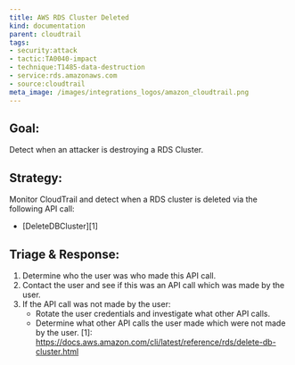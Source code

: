 ```yaml
---
title: AWS RDS Cluster Deleted
kind: documentation
parent: cloudtrail
tags:
- security:attack
- tactic:TA0040-impact
- technique:T1485-data-destruction
- service:rds.amazonaws.com
- source:cloudtrail
meta_image: /images/integrations_logos/amazon_cloudtrail.png
---
```

## **Goal:**
Detect when an attacker is destroying a RDS Cluster.

## **Strategy:**
Monitor CloudTrail and detect when a RDS cluster is deleted via the following API call:
* [DeleteDBCluster][1]

## **Triage & Response:**
1. Determine who the user was who made this API call.
2. Contact the user and see if this was an API call which was made by the user.
3. If the API call was not made by the user:
   * Rotate the user credentials and investigate what other API calls.
   * Determine what other API calls the user made which were not made by the user.
[1]: https://docs.aws.amazon.com/cli/latest/reference/rds/delete-db-cluster.html
